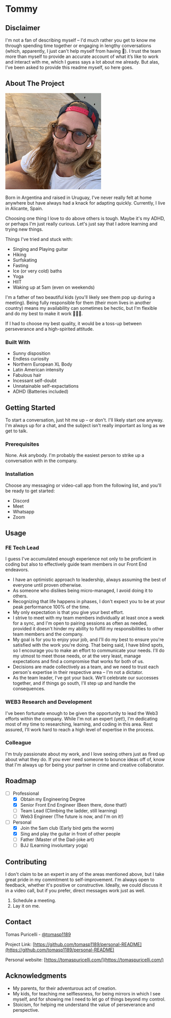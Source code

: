 # Tommy

## Disclaimer

I'm not a fan of describing myself – I'd much rather you get to know me through spending time together or engaging in lengthy conversations (which, apparently, I just can't help myself from having 🤣). I trust the team more than myself to provide an accurate account of what it’s like to work and interact with me, which I guess says a lot about me already. But alas, I’ve been asked to provide this readme myself, so here goes.

<!-- ABOUT THE PROJECT -->

## About The Project

<img src="/img/me.jpeg" alt="Me" width="300px">

Born in Argentina and raised in Uruguay, I've never really felt at home anywhere but have always had a knack for adapting quickly. Currently, I live in Alicante, Spain.

Choosing one thing I love to do above others is tough. Maybe it's my ADHD, or perhaps I'm just really curious. Let's just say that I adore learning and trying new things.

Things I've tried and stuck with:

- Singing and Playing guitar
- Hiking
- Surfskating
- Fasting
- Ice (or very cold) baths
- Yoga
- HIIT
- Waking up at 5am (even on weekends)

I'm a father of two beautiful kids (you'll likely see them pop up during a meeting). Being fully responsible for them (their mom lives in another country) means my availability can sometimes be hectic, but I'm flexible and do my best to make it work 👨‍👧‍👦.

If I had to choose my best quality, it would be a toss-up between perseverance and a high-spirited attitude.
### Built With

- Sunny disposition
- Endless curiosity
- Northern European XL Body
- Latin American intensity
- Fabulous hair
- Incessant self-doubt
- Unnatainable self-expactations
- ADHD (Batteries included)

<!-- GETTING STARTED -->

## Getting Started

To start a conversation, just hit me up – or don't. I'll likely start one anyway. I'm always up for a chat, and the subject isn't really important as long as we get to talk.

### Prerequisites

None. Ask anybody. I'm probably the easiest person to strike up a conversation with in the company.

### Installation

Choose any messaging or video-call app from the following list, and you'll be ready to get started:

- Discord
- Meet
- Whatsapp
- Zoom

<!-- USAGE EXAMPLES -->

## Usage

### FE Tech Lead

I guess I've accumulated enough experience not only to be proficient in coding but also to effectively guide team members in our Front End endeavors.

- I have an optimistic approach to leadership, always assuming the best of everyone until proven otherwise.
- As someone who dislikes being micro-managed, I avoid doing it to others.
- Recognizing that life happens in phases, I don't expect you to be at your peak performance 100% of the time.
- My only expectation is that you give your best effort.
- I strive to meet with my team members individually at least once a week for a sync, and I'm open to pairing sessions as often as needed, provided it doesn't hinder my ability to fulfill my responsibilities to other team members and the company.
- My goal is for you to enjoy your job, and I'll do my best to ensure you're satisfied with the work you're doing. That being said, I have blind spots, so I encourage you to make an effort to communicate your needs. I'll do my utmost to meet those needs, or at the very least, manage expectations and find a compromise that works for both of us.
- Decisions are made collectively as a team, and we need to trust each person's expertise in their respective area – I'm not a dictator.
- As the team leader, I've got your back. We'll celebrate our successes together, and if things go south, I'll step up and handle the consequences.

### WEB3 Research and Development

I've been fortunate enough to be given the opportunity to lead the Web3 efforts within the company. While I'm not an expert (yet!), I'm dedicating most of my time to researching, learning, and coding in this area. Rest assured, I'll work hard to reach a high level of expertise in the process.

### Colleague

I'm truly passionate about my work, and I love seeing others just as fired up about what they do. If you ever need someone to bounce ideas off of, know that I'm always up for being your partner in crime and creative collaborator.

<!-- ROADMAP -->

## Roadmap

- [ ] Professional
  - [x] Obtain my Engineering Degree
  - [x] Senior Front End Engineer (Been there, done that!)
  - [ ] Team Lead (Climbing the ladder, still learning)
  - [ ] Web3 Engineer (The future is now, and I'm on it!)
- [ ] Personal
  - [x] Join the 5am club (Early bird gets the worm)
  - [x] Sing and play the guitar in front of other people
  - [ ] Father (Master of the Dad-joke art)
  - [ ] BJJ (Learning involuntary yoga)

<!-- CONTRIBUTING -->

## Contributing

I don't claim to be an expert in any of the areas mentioned above, but I take great pride in my commitment to self-improvement. I'm always open to feedback, whether it's positive or constructive. Ideally, we could discuss it in a video call, but if you prefer, direct messages work just as well.

1. Schedule a meeting.
2. Lay it on me.

<!-- CONTACT -->

## Contact

Tomas Puricelli - [@tomasp1189](https://twitter.com/@tomasp1189)

Project Link: [https://github.com/tomasp1189/personal-README](https://github.com/tomasp1189/personal-README)

Personal website: [https://tomaspuricelli.com/](https://tomaspuricelli.com/)

<!-- ACKNOWLEDGMENTS -->

## Acknowledgments

- My parents, for their adventurous act of creation.
- My kids, for teaching me selflessness, for being mirrors in which I see myself, and for showing me I need to let go of things beyond my control.
- Stoicism, for helping me understand the value of perseverance and perspective.
